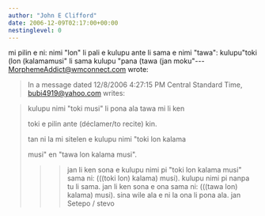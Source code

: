 ```yaml
---
author: "John E Clifford"
date: 2006-12-09T02:17:00+00:00
nestinglevel: 0
---
```

mi pilin e ni: nimi "lon" li pali e kulupu ante li sama e nimi "tawa": kulupu"toki (lon (kalamamusi" li sama kulupu "pana (tawa (jan moku"---
 [MorphemeAddict@wmconnect.com](mailto://MorphemeAddict@wmconnect.com) wrote:

> In a message dated 12/8/2006 4:27:15 PM Central Standard Time,
> [bubi4919@yahoo.com](mailto://bubi4919@yahoo.com) writes:

>>> 
> kulupu nimi "toki musi" li pona ala tawa mi li ken
> 
> toki e pilin ante (déclamer/to recite) kin.
> 
>> 
> tan ni la mi sitelen e kulupu nimi "toki lon kalama
> 
> musi" en "tawa lon kalama musi".
> 
>> 
>>> jan li ken sona e kulupu nimi pi "toki lon kalama musi" sama ni:
> (((toki lon) kalama) musi).
> kulupu nimi pi nanpa tu li sama. jan li ken sona e ona sama ni:
> (((tawa lon) kalama) musi).
>> sina wile ala e ni la ona li pona ala.
>> jan Setepo / stevo
>